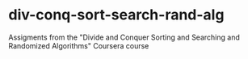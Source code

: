 # div-conq-sort-search-rand-alg

Assigments from the "Divide and Conquer Sorting and Searching and Randomized Algorithms" Coursera course
